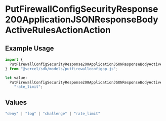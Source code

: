 # PutFirewallConfigSecurityResponse200ApplicationJSONResponseBodyActiveRulesActionAction

## Example Usage

```typescript
import {
  PutFirewallConfigSecurityResponse200ApplicationJSONResponseBodyActiveRulesActionAction,
} from "@vercel/sdk/models/putfirewallconfigop.js";

let value:
  PutFirewallConfigSecurityResponse200ApplicationJSONResponseBodyActiveRulesActionAction =
    "rate_limit";
```

## Values

```typescript
"deny" | "log" | "challenge" | "rate_limit"
```